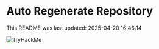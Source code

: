 # Auto Regenerate Repository

This README was last updated: 2025-04-20 16:46:14

 ![TryHackMe](https://tryhackme.com/badge/533634)